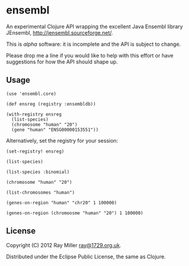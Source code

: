 # ensembl

An experimental Clojure API wrapping the excellent Java Ensembl
library JEnsembl, <http://jensembl.sourceforge.net/>.

This is *alpha* software: it is incomplete and the API is subject to
change.

Please drop me a line if you would like to help with this effort or
have suggestions for how the API should shape up.

## Usage

    (use 'ensembl.core)
 
    (def ensreg (registry :ensembldb))

    (with-registry ensreg
      (list-species)
      (chromosome "human" "20")
      (gene "human" "ENSG00000153551"))

Alternatively, set the registry for your session:
      
    (set-registry! ensreg)

    (list-species)

    (list-species :binomial)

    (chromosome "human" "20")

    (list-chromosomes "human")

    (genes-on-region "human" "chr20" 1 100000)

    (genes-on-region (chromoosme "human" "20") 1 100000)

## License

Copyright (C) 2012 Ray Miller <ray@1729.org.uk>.

Distributed under the Eclipse Public License, the same as Clojure.
